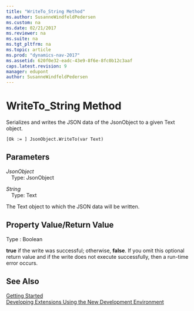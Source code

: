 ```yaml
---
title: "WriteTo_String Method"
ms.author: SusanneWindfeldPedersen
ms.custom: na
ms.date: 02/21/2017
ms.reviewer: na
ms.suite: na
ms.tgt_pltfrm: na
ms.topic: article
ms.prod: "dynamics-nav-2017"
ms.assetid: 620f0e32-eadc-43e9-8f6e-8fc0b12c3aaf
caps.latest.revision: 9
manager: edupont
author: SusanneWindfeldPedersen
---
```


# WriteTo_String Method

Serializes and writes the JSON data of the JsonObject to a given Text object.

```
[Ok := ] JsonObject.WriteTo(var Text)
```

## Parameters
*JsonObject*  
&emsp;Type: JsonObject

*String*  
&emsp;Type: Text

The Text object to which the JSON data will be written.

## Property Value/Return Value
Type : Boolean

**true** if the write was successful; otherwise, **false**.
If you omit this optional return value and if the write does not execute successfully, then a run-time error occurs.

## See Also
[Getting Started](newdev-get-started.md)  
[Developing Extensions Using the New Development Environment](newdev-dev-overview.md)
